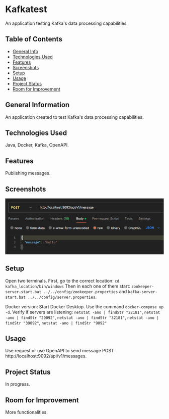 # Kafkatest
An application testing Kafka's data processing capabilities.

## Table of Contents
* [General Info](#general-information)
* [Technologies Used](#technologies-used)
* [Features](#features)
* [Screenshots](#screenshots)
* [Setup](#setup)
* [Usage](#usage)
* [Project Status](#project-status)
* [Room for Improvement](#room-for-improvement)


## General Information
An application created to test Kafka's data processing capabilities.

## Technologies Used
Java, Docker, Kafka, OpenAPI.

## Features
Publishing messages.


## Screenshots
![img.png](img.png)


## Setup
Open two terminals. First, go to the correct location: `cd kafka_location/bin/windows`
Then in each one of them start: `zookeeper-server-start.bat ../../config/zookeeper.properties` and `kafka-server-start.bat ../../config/server.properties`.

Docker version:
Start Docker Desktop.
Use the command `docker-compose up -d`.
Verify if servers are listening: `netstat -ano | findStr "22181"`, `netstat -ano | findStr "29092"`, `netstat -ano | findStr "32181"`, `netstat -ano | findStr "39092"`, `netstat -ano | findStr "9092"`

## Usage
Use request or use OpenAPI to send message POST http://localhost:9092/api/v1/messages.


## Project Status
In progress.


## Room for Improvement
More functionalities.

